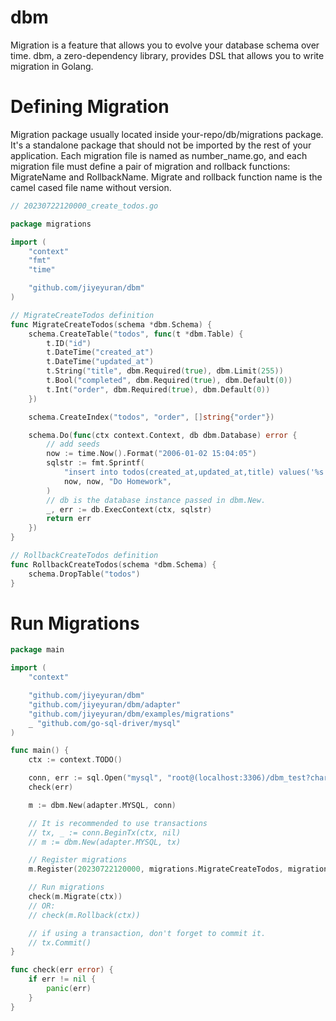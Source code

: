 # dbm

Migration is a feature that allows you to evolve your database schema over time. dbm, a zero-dependency library, provides DSL that allows you to write migration in Golang.

# Defining Migration

Migration package usually located inside your-repo/db/migrations package. It's a standalone package that should not be imported by the rest of your application. Each migration file is named as number_name.go, and each migration file must define a pair of migration and rollback functions: MigrateName and RollbackName. Migrate and rollback function name is the camel cased file name without version.

```go
// 20230722120000_create_todos.go

package migrations

import (
	"context"
	"fmt"
	"time"

	"github.com/jiyeyuran/dbm"
)

// MigrateCreateTodos definition
func MigrateCreateTodos(schema *dbm.Schema) {
	schema.CreateTable("todos", func(t *dbm.Table) {
		t.ID("id")
		t.DateTime("created_at")
		t.DateTime("updated_at")
		t.String("title", dbm.Required(true), dbm.Limit(255))
		t.Bool("completed", dbm.Required(true), dbm.Default(0))
		t.Int("order", dbm.Required(true), dbm.Default(0))
	})

	schema.CreateIndex("todos", "order", []string{"order"})

	schema.Do(func(ctx context.Context, db dbm.Database) error {
		// add seeds
		now := time.Now().Format("2006-01-02 15:04:05")
		sqlstr := fmt.Sprintf(
			"insert into todos(created_at,updated_at,title) values('%s','%s','%s')",
			now, now, "Do Homework",
		)
		// db is the database instance passed in dbm.New.
		_, err := db.ExecContext(ctx, sqlstr)
		return err
	})
}

// RollbackCreateTodos definition
func RollbackCreateTodos(schema *dbm.Schema) {
	schema.DropTable("todos")
}
```

# Run Migrations

```go
package main

import (
    "context"

    "github.com/jiyeyuran/dbm"
    "github.com/jiyeyuran/dbm/adapter"
    "github.com/jiyeyuran/dbm/examples/migrations"
    _ "github.com/go-sql-driver/mysql"
)

func main() {
    ctx := context.TODO()

    conn, err := sql.Open("mysql", "root@(localhost:3306)/dbm_test?charset=utf8&parseTime=True&loc=Local")
    check(err)

    m := dbm.New(adapter.MYSQL, conn)

    // It is recommended to use transactions
    // tx, _ := conn.BeginTx(ctx, nil)
    // m := dbm.New(adapter.MYSQL, tx)

    // Register migrations
    m.Register(20230722120000, migrations.MigrateCreateTodos, migrations.RollbackCreateTodos)

    // Run migrations
    check(m.Migrate(ctx))
    // OR:
    // check(m.Rollback(ctx))

    // if using a transaction, don't forget to commit it.
    // tx.Commit()
}

func check(err error) {
    if err != nil {
        panic(err)
    }
}
```